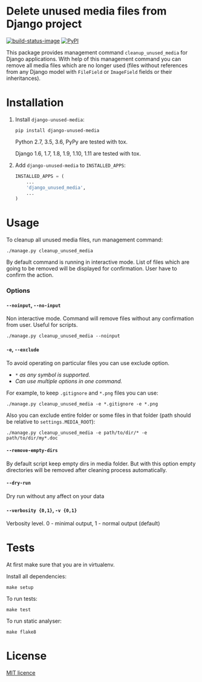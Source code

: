 # Delete unused media files from Django project

[![build-status-image]][travis] [![PyPI][pypi-version-image]][pypi-version]

This package provides management command `cleanup_unused_media` for Django applications. With help of this management command you can remove all media files which are no longer used (files without references from any Django model with `FileField` or `ImageField` fields or their inheritances).

# Installation

1.  Install ``django-unused-media``:
    ```
    pip install django-unused-media
    ```

    Python 2.7, 3.5, 3.6, PyPy are tested with tox.
    
    Django 1.6, 1.7, 1.8, 1.9, 1.10, 1.11 are tested with tox.

2.  Add ``django-unused-media`` to ``INSTALLED_APPS``:
    ```python
    INSTALLED_APPS = (
        ...
        'django_unused_media',
        ...
    )
    ```

# Usage

To cleanup all unused media files, run management command:
```
./manage.py cleanup_unused_media
```
By default command is running in interactive mode. List of files which are going to be removed will be displayed for confirmation. User have to confirm the action.

### Options

#### `--noinput`, `--no-input`

Non interactive mode. Command will remove files without any confirmation from user. Useful for scripts.
```
./manage.py cleanup_unused_media --noinput
```

#### `-e`, `--exclude`

To avoid operating on particular files you can use exclude option. 
- *`*` as any symbol is supported.*
- *Can use multiple options in one command.*

For example, to keep `.gitignore` and `*.png` files you can use:
```
./manage.py cleanup_unused_media -e *.gitignore -e *.png
```

Also you can exclude entire folder or some files in that folder (path should be relative to `settings.MEDIA_ROOT`):
```
./manage.py cleanup_unused_media -e path/to/dir/* -e path/to/dir/my*.doc
```

#### `--remove-empty-dirs`

By default script keep empty dirs in media folder. But with this option empty directories will be removed after cleaning process automatically.

#### `--dry-run`

Dry run without any affect on your data

#### `--verbosity {0,1}`, `-v {0,1}`

Verbosity level. 0 - minimal output, 1 - normal output (default)


# Tests
At first make sure that you are in virtualenv.

Install all dependencies:
```
make setup
```
To run tests:
```
make test
```
To run static analyser:
```
make flake8
```

# License
[MIT licence](./LICENSE)

[build-status-image]: https://api.travis-ci.org/akolpakov/django-unused-media.svg?branch=master
[travis]: http://travis-ci.org/akolpakov/django-unused-media?branch=master
[pypi-version-image]: https://img.shields.io/pypi/v/django-unused-media.svg
[pypi-version]: https://pypi.python.org/pypi/django-unused-media

